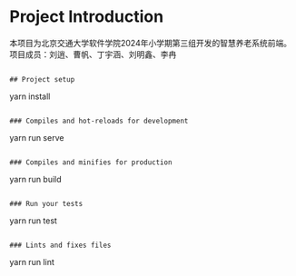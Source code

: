 # Project Introduction
本项目为北京交通大学软件学院2024年小学期第三组开发的智慧养老系统前端。项目成员：刘逍、曹帆、丁宇涵、刘明鑫、李冉
```

## Project setup
```
yarn install
```

### Compiles and hot-reloads for development
```
yarn run serve
```

### Compiles and minifies for production
```
yarn run build
```

### Run your tests
```
yarn run test
```

### Lints and fixes files
```
yarn run lint
```

